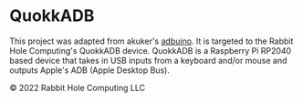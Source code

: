 # QuokkADB
This project was adapted from akuker's [adbuino](https://github.com/akuker/adbuino). It is targeted to the Rabbit Hole Computing's QuokkADB device. QuokkADB is a Raspberry Pi RP2040 based device that takes in USB inputs from a keyboard and/or mouse and outputs Apple's ADB (Apple Desktop Bus).  

© 2022 Rabbit Hole Computing LLC
